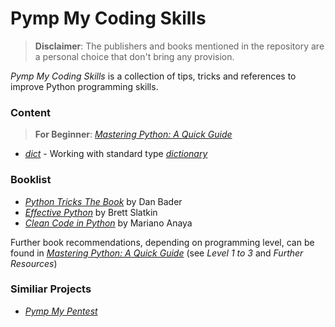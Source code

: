 # Pymp My Coding Skills

> **Disclaimer**: The publishers and books mentioned in the repository are a personal choice that don't bring any provision.

*Pymp My Coding Skills* is a collection of tips, tricks and references to improve Python programming skills.

### Content

> **For Beginner**: [*Mastering Python: A Quick Guide*](https://github.com/GhostActive/PympMyCodingSkills/blob/main/mastering-python.md)

* [*dict*](https://github.com/GhostActive/PympMyCodingSkills/blob/main/content/dict.md) - Working with standard type [*dictionary*](https://docs.python.org/3/library/stdtypes.html#mapping-types-dict)

### Booklist

* [*Python Tricks The Book*](https://realpython.com/python-tricks-amazon) by Dan Bader
* [*Effective Python*](https://www.oreilly.com/library/view/effective-python-90/9780134854717/) by Brett Slatkin
* [*Clean Code in Python*](https://www.packtpub.com/product/clean-code-in-python/9781788835831) by Mariano Anaya

Further book recommendations, depending on programming level, can be found in [*Mastering Python: A Quick Guide*](https://github.com/GhostActive/PympMyCodingSkills/blob/main/mastering-python.md) (see *Level 1 to 3* and *Further Resources*)

### Similiar Projects

* [*Pymp My Pentest*](https://github.com/GhostActive/PympMyPentest)
